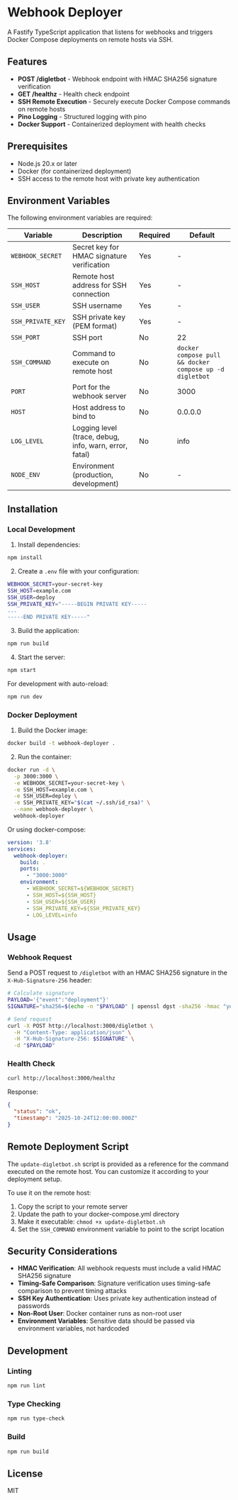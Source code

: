# Webhook Deployer

A Fastify TypeScript application that listens for webhooks and triggers Docker Compose deployments on remote hosts via SSH.

## Features

- **POST /digletbot** - Webhook endpoint with HMAC SHA256 signature verification
- **GET /healthz** - Health check endpoint
- **SSH Remote Execution** - Securely execute Docker Compose commands on remote hosts
- **Pino Logging** - Structured logging with pino
- **Docker Support** - Containerized deployment with health checks

## Prerequisites

- Node.js 20.x or later
- Docker (for containerized deployment)
- SSH access to the remote host with private key authentication

## Environment Variables

The following environment variables are required:

| Variable | Description | Required | Default |
|----------|-------------|----------|---------|
| `WEBHOOK_SECRET` | Secret key for HMAC signature verification | Yes | - |
| `SSH_HOST` | Remote host address for SSH connection | Yes | - |
| `SSH_USER` | SSH username | Yes | - |
| `SSH_PRIVATE_KEY` | SSH private key (PEM format) | Yes | - |
| `SSH_PORT` | SSH port | No | 22 |
| `SSH_COMMAND` | Command to execute on remote host | No | `docker compose pull && docker compose up -d digletbot` |
| `PORT` | Port for the webhook server | No | 3000 |
| `HOST` | Host address to bind to | No | 0.0.0.0 |
| `LOG_LEVEL` | Logging level (trace, debug, info, warn, error, fatal) | No | info |
| `NODE_ENV` | Environment (production, development) | No | - |

## Installation

### Local Development

1. Install dependencies:
```bash
npm install
```

2. Create a `.env` file with your configuration:
```bash
WEBHOOK_SECRET=your-secret-key
SSH_HOST=example.com
SSH_USER=deploy
SSH_PRIVATE_KEY="-----BEGIN PRIVATE KEY-----
...
-----END PRIVATE KEY-----"
```

3. Build the application:
```bash
npm run build
```

4. Start the server:
```bash
npm start
```

For development with auto-reload:
```bash
npm run dev
```

### Docker Deployment

1. Build the Docker image:
```bash
docker build -t webhook-deployer .
```

2. Run the container:
```bash
docker run -d \
  -p 3000:3000 \
  -e WEBHOOK_SECRET=your-secret-key \
  -e SSH_HOST=example.com \
  -e SSH_USER=deploy \
  -e SSH_PRIVATE_KEY="$(cat ~/.ssh/id_rsa)" \
  --name webhook-deployer \
  webhook-deployer
```

Or using docker-compose:
```yaml
version: '3.8'
services:
  webhook-deployer:
    build: .
    ports:
      - "3000:3000"
    environment:
      - WEBHOOK_SECRET=${WEBHOOK_SECRET}
      - SSH_HOST=${SSH_HOST}
      - SSH_USER=${SSH_USER}
      - SSH_PRIVATE_KEY=${SSH_PRIVATE_KEY}
      - LOG_LEVEL=info
```

## Usage

### Webhook Request

Send a POST request to `/digletbot` with an HMAC SHA256 signature in the `X-Hub-Signature-256` header:

```bash
# Calculate signature
PAYLOAD='{"event":"deployment"}'
SIGNATURE="sha256=$(echo -n "$PAYLOAD" | openssl dgst -sha256 -hmac "your-secret-key" | awk '{print $2}')"

# Send request
curl -X POST http://localhost:3000/digletbot \
  -H "Content-Type: application/json" \
  -H "X-Hub-Signature-256: $SIGNATURE" \
  -d "$PAYLOAD"
```

### Health Check

```bash
curl http://localhost:3000/healthz
```

Response:
```json
{
  "status": "ok",
  "timestamp": "2025-10-24T12:00:00.000Z"
}
```

## Remote Deployment Script

The `update-digletbot.sh` script is provided as a reference for the command executed on the remote host. You can customize it according to your deployment setup.

To use it on the remote host:

1. Copy the script to your remote server
2. Update the path to your docker-compose.yml directory
3. Make it executable: `chmod +x update-digletbot.sh`
4. Set the `SSH_COMMAND` environment variable to point to the script location

## Security Considerations

- **HMAC Verification**: All webhook requests must include a valid HMAC SHA256 signature
- **Timing-Safe Comparison**: Signature verification uses timing-safe comparison to prevent timing attacks
- **SSH Key Authentication**: Uses private key authentication instead of passwords
- **Non-Root User**: Docker container runs as non-root user
- **Environment Variables**: Sensitive data should be passed via environment variables, not hardcoded

## Development

### Linting

```bash
npm run lint
```

### Type Checking

```bash
npm run type-check
```

### Build

```bash
npm run build
```

## License

MIT

